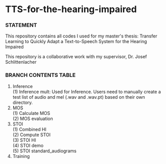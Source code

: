 # TTS-for-the-hearing-impaired
### STATEMENT
This repository contains all codes I used for my master's thesis: Transfer Learning to Quickly Adapt a Text-to-Speech System for the Hearing Impaired

This repository is a collaborative work with my supervisor, Dr. Josef Schlittenlacher

### BRANCH CONTENTS TABLE
1. Inference
<br />(1) Inference mult: Used for Inference. Users need to manually create a test list of audio and mel (.wav and .wav.pt) based on their own directory.
2. MOS
<br />(1) Calculate MOS
<br />(2) MOS evaluation
3. STOI
<br /> (1) Combined HI
<br /> (2) Compute STOI
<br /> (3) STOI HI
<br /> (4) STOI demo
<br /> (5) STOI standard_audiograms
6. Training
